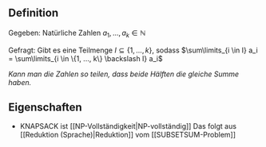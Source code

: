 ## Definition
Gegeben: Natürliche Zahlen $a_1, ..., a_k \in \mathbb{N}$

Gefragt: Gibt es eine Teilmenge $I \subseteq \{1, ..., k\}$, sodass $\sum\limits_{i \in I} a_i = \sum\limits_{i \in \{1, ..., k\} \backslash I} a_i$

*Kann man die Zahlen so teilen, dass beide Hälften die gleiche Summe haben.*

## Eigenschaften
- KNAPSACK ist [[NP-Vollständigkeit|NP-vollständig]]
Das folgt aus [[Reduktion (Sprache)|Reduktion]] vom [[SUBSETSUM-Problem]]